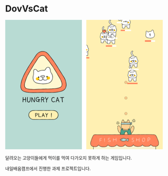 # DovVsCat

![Alt text](DogVsCat.png)

달려오는 고양이들에게 먹이를 먹여 다가오지 못하게 하는 게임입니다.

내일배움캠프에서 진행한 과제 프로젝트입니다.